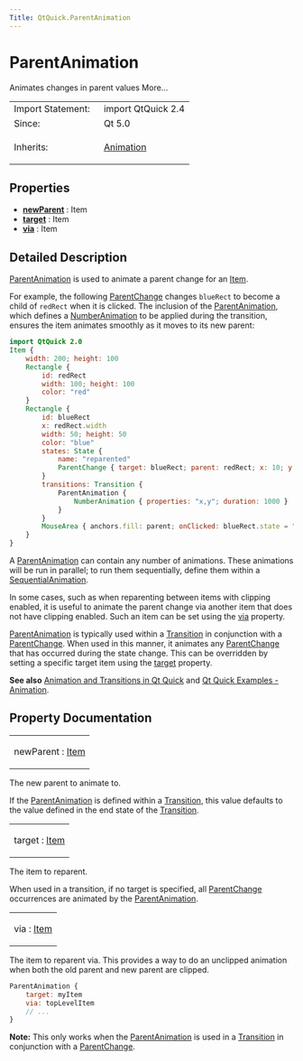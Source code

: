 ```yaml
---
Title: QtQuick.ParentAnimation
---
```

        
ParentAnimation
===============

<span class="subtitle"></span>
Animates changes in parent values More...

<table>
<colgroup>
<col width="50%" />
<col width="50%" />
</colgroup>
<tbody>
<tr class="odd">
<td>Import Statement:</td>
<td>import QtQuick 2.4</td>
</tr>
<tr class="even">
<td>Since:</td>
<td>Qt 5.0</td>
</tr>
<tr class="odd">
<td>Inherits:</td>
<td><p><a href="QtQuick.Animation.md">Animation</a></p></td>
</tr>
</tbody>
</table>

<span id="properties"></span>
Properties
----------

-   ****[newParent](#newParent-prop)**** : Item
-   ****[target](#target-prop)**** : Item
-   ****[via](#via-prop)**** : Item

<span id="details"></span>
Detailed Description
--------------------

[ParentAnimation](index.html) is used to animate a parent change for an [Item](../QtQuick.Item.md).

For example, the following [ParentChange](../QtQuick.ParentChange.md) changes `blueRect` to become a child of `redRect` when it is clicked. The inclusion of the [ParentAnimation](index.html), which defines a [NumberAnimation](../QtQuick.NumberAnimation.md) to be applied during the transition, ensures the item animates smoothly as it moves to its new parent:

``` qml
import QtQuick 2.0
Item {
    width: 200; height: 100
    Rectangle {
        id: redRect
        width: 100; height: 100
        color: "red"
    }
    Rectangle {
        id: blueRect
        x: redRect.width
        width: 50; height: 50
        color: "blue"
        states: State {
            name: "reparented"
            ParentChange { target: blueRect; parent: redRect; x: 10; y: 10 }
        }
        transitions: Transition {
            ParentAnimation {
                NumberAnimation { properties: "x,y"; duration: 1000 }
            }
        }
        MouseArea { anchors.fill: parent; onClicked: blueRect.state = "reparented" }
    }
}
```

A [ParentAnimation](index.html) can contain any number of animations. These animations will be run in parallel; to run them sequentially, define them within a [SequentialAnimation](../QtQuick.SequentialAnimation.md).

In some cases, such as when reparenting between items with clipping enabled, it is useful to animate the parent change via another item that does not have clipping enabled. Such an item can be set using the [via](#via-prop) property.

[ParentAnimation](index.html) is typically used within a [Transition](../QtQuick.qmlexampletoggleswitch.md#transition) in conjunction with a [ParentChange](../QtQuick.ParentChange.md). When used in this manner, it animates any [ParentChange](../QtQuick.ParentChange.md) that has occurred during the state change. This can be overridden by setting a specific target item using the [target](#target-prop) property.

**See also** [Animation and Transitions in Qt Quick](../QtQuick.qtquick-statesanimations-animations.md) and [Qt Quick Examples - Animation](https://developer.ubuntu.comapps/qml/sdk-15.04/QtQuick.animation/).

Property Documentation
----------------------

<table>
<colgroup>
<col width="100%" />
</colgroup>
<tbody>
<tr class="odd">
<td><p><span id="newParent-prop"></span><span class="name">newParent</span> : <span class="type"><a href="QtQuick.Item.md">Item</a></span></p></td>
</tr>
</tbody>
</table>

The new parent to animate to.

If the [ParentAnimation](index.html) is defined within a [Transition](../QtQuick.qmlexampletoggleswitch.md#transition), this value defaults to the value defined in the end state of the [Transition](../QtQuick.qmlexampletoggleswitch.md#transition).

<table>
<colgroup>
<col width="100%" />
</colgroup>
<tbody>
<tr class="odd">
<td><p><span id="target-prop"></span><span class="name">target</span> : <span class="type"><a href="QtQuick.Item.md">Item</a></span></p></td>
</tr>
</tbody>
</table>

The item to reparent.

When used in a transition, if no target is specified, all [ParentChange](../QtQuick.ParentChange.md) occurrences are animated by the [ParentAnimation](index.html).

<table>
<colgroup>
<col width="100%" />
</colgroup>
<tbody>
<tr class="odd">
<td><p><span id="via-prop"></span><span class="name">via</span> : <span class="type"><a href="QtQuick.Item.md">Item</a></span></p></td>
</tr>
</tbody>
</table>

The item to reparent via. This provides a way to do an unclipped animation when both the old parent and new parent are clipped.

``` qml
ParentAnimation {
    target: myItem
    via: topLevelItem
    // ...
}
```

**Note:** This only works when the [ParentAnimation](index.html) is used in a [Transition](../QtQuick.qmlexampletoggleswitch.md#transition) in conjunction with a [ParentChange](../QtQuick.ParentChange.md).

